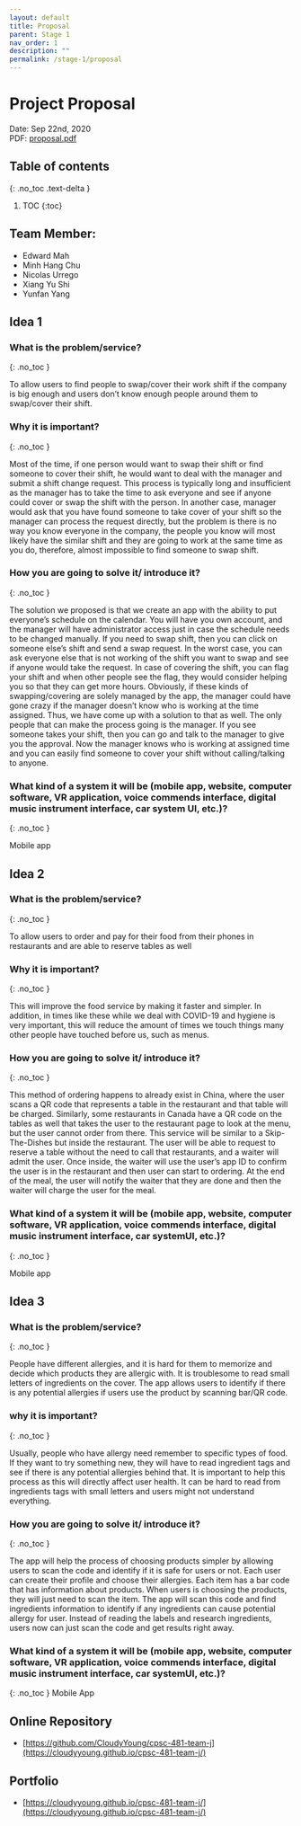 ```yaml
---
layout: default
title: Proposal
parent: Stage 1
nav_order: 1
description: ""
permalink: /stage-1/proposal
---
```


# Project Proposal
Date: Sep 22nd, 2020  
PDF: [proposal.pdf](proposal.pdf)

## Table of contents
{: .no_toc .text-delta }

1. TOC
{:toc}

## Team Member:
 - Edward Mah
 - Minh Hang Chu
 - Nicolas Urrego
 - Xiang Yu Shi
 - Yunfan Yang

## Idea 1

###  What is the problem/service?  
{: .no_toc }

To allow users to find people to swap/cover their work shift if the company is big enough and users don’t know enough people around them to swap/cover their shift.

### Why it is important?  
{: .no_toc }

Most of the time, if one person would want to swap their shift or find someone to cover their shift, he would want to deal with the manager and submit a shift change request. This process is typically long and insufficient as the manager has to take the time to ask everyone and see if anyone could cover or swap the shift with the person. In another case, manager would ask that you have found someone to take cover of your shift so the manager can process the request directly, but the problem is there is no way you know everyone in the company, the people you know will most likely have the similar shift and they are going to work at the same time as you do, therefore, almost impossible to find someone to swap shift.

### How you are going to solve it/ introduce it?  
{: .no_toc }

The solution we proposed is that we create an app with the ability to put
everyone’s schedule on the calendar. You will have you own account, and the
manager will have administrator access just in case the schedule needs to be
changed manually. If you need to swap shift, then you can click on someone
else’s shift and send a swap request. In the worst case, you can ask everyone
else that is not working of the shift you want to swap and see if anyone would
take the request. In case of covering the shift, you can flag your shift and when
other people see the flag, they would consider helping you so that they can get
more hours. Obviously, if these kinds of swapping/covering are solely managed
by the app, the manager could have gone crazy if the manager doesn’t know
who is working at the time assigned. Thus, we have come up with a solution to
that as well. The only people that can make the process going is the manager. If
you see someone takes your shift, then you can go and talk to the manager to
give you the approval. Now the manager knows who is working at assigned time
and you can easily find someone to cover your shift without calling/talking to
anyone.

### What kind of a system it will be (mobile app, website, computer software, VR application, voice commends interface, digital music instrument interface, car system UI, etc.)?
{: .no_toc }

Mobile app


## Idea 2

### What is the problem/service?
{: .no_toc }

To allow users to order and pay for their food from their phones in restaurants and are able to reserve tables as well

### Why it is important?
{: .no_toc }

This will improve the food service by making it faster and simpler. In addition, in
times like these while we deal with COVID-19 and hygiene is very important, this
will reduce the amount of times we touch things many other people have
touched before us, such as menus.

### How you are going to solve it/ introduce it?
{: .no_toc }

This method of ordering happens to already exist in China, where the user scans
a QR code that represents a table in the restaurant and that table will be
charged. Similarly, some restaurants in Canada have a QR code on the tables as
well that takes the user to the restaurant page to look at the menu, but the user
cannot order from there. This service will be similar to a Skip-The-Dishes but
inside the restaurant. The user will be able to request to reserve a table without
the need to call that restaurants, and a waiter will admit the user. Once inside,
the waiter will use the user’s app ID to confirm the user is in the restaurant and
then user can start to ordering. At the end of the meal, the user will notify the
waiter that they are done and then the waiter will charge the user for the meal.

### What kind of a system it will be (mobile app, website, computer software, VR application, voice commends interface, digital music instrument interface, car systemUI, etc.)?
{: .no_toc }

Mobile app

## Idea 3

### What is the problem/service?
{: .no_toc }

People have different allergies, and it is hard for them to memorize and decide
which products they are allergic with. It is troublesome to read small letters of
ingredients on the cover. The app allows users to identify if there is any potential
allergies if users use the product by scanning bar/QR code.

### why it is important?
{: .no_toc }

Usually, people who have allergy need remember to specific types of food. If
they want to try something new, they will have to read ingredient tags and see if
there is any potential allergies behind that. It is important to help this process as
this will directly affect user health. It can be hard to read from ingredients tags
with small letters and users might not understand everything.

### How you are going to solve it/ introduce it?
{: .no_toc }

The app will help the process of choosing products simpler by allowing users to
scan the code and identify if it is safe for users or not. Each user can create their
profile and choose their allergies. Each item has a bar code that has information
about products. When users is choosing the products, they will just need to scan
the item. The app will scan this code and find ingredients information to identify
if any ingredients can cause potential allergy for user. Instead of reading the
labels and research ingredients, users now can just scan the code and get results
right away.

### What kind of a system it will be (mobile app, website, computer software, VR application, voice commends interface, digital music instrument interface, car systemUI, etc.)?
{: .no_toc }
Mobile App

## Online Repository

- [https://github.com/CloudyYoung/cpsc-481-team-j](https://cloudyyoung.github.io/cpsc-481-team-j/)

## Portfolio

- [https://cloudyyoung.github.io/cpsc-481-team-j/](https://cloudyyoung.github.io/cpsc-481-team-j/)
